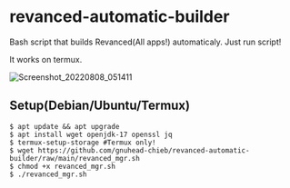 # revanced-automatic-builder
Bash script that builds Revanced(All apps!) automaticaly. Just run script!

It works on termux.

![Screenshot_20220808_051411](https://user-images.githubusercontent.com/41156994/183309460-76a3b7bd-2fea-4195-8ad9-e58c77eeb9ce.png)

## Setup(Debian/Ubuntu/Termux)
```shell
$ apt update && apt upgrade
$ apt install wget openjdk-17 openssl jq
$ termux-setup-storage #Termux only!
$ wget https://github.com/gnuhead-chieb/revanced-automatic-builder/raw/main/revanced_mgr.sh
$ chmod +x revanced_mgr.sh
$ ./revanced_mgr.sh
```
